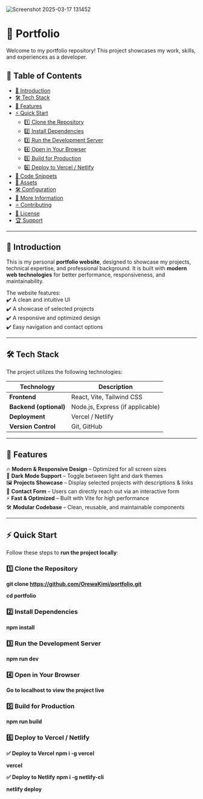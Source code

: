![Screenshot 2025-03-17 131452](https://github.com/user-attachments/assets/f684c27f-20de-4643-999a-532ba2f1fa3a)
# 🚀 Portfolio  
Welcome to my portfolio repository! This project showcases my work, skills, and experiences as a developer.  

## 📖 Table of Contents  

- [📌 Introduction](#-introduction)  
- [🛠 Tech Stack](#-tech-stack)  
- [🚀 Features](#-features)  
- [⚡ Quick Start](#-quick-start)  
  - [1️⃣ Clone the Repository](#1️⃣-clone-the-repository)  
  - [2️⃣ Install Dependencies](#2️⃣-install-dependencies)  
  - [3️⃣ Run the Development Server](#3️⃣-run-the-development-server)  
  - [4️⃣ Open in Your Browser](#4️⃣-open-in-your-browser)  
  - [5️⃣ Build for Production](#5️⃣-build-for-production)  
  - [6️⃣ Deploy to Vercel / Netlify](#6️⃣-deploy-to-vercel--netlify)  
- [📌 Code Snippets](#-code-snippets)  
- [📁 Assets](#-assets)  
- [🛠 Configuration](#-configuration)  
- [📜 More Information](#-more-information)  
- [⭐ Contributing](#-contributing)  
- [📜 License](#-license)  
- [🏆 Support](#-support)  

---

## 📌 Introduction  

This is my personal **portfolio website**, designed to showcase my projects, technical expertise, and professional background. It is built with **modern web technologies** for better performance, responsiveness, and maintainability.  

The website features:  
✔️ A clean and intuitive UI  
✔️ A showcase of selected projects  
✔️ A responsive and optimized design  
✔️ Easy navigation and contact options  

---

## 🛠 Tech Stack  

The project utilizes the following technologies:  

| Technology  | Description |
|-------------|------------|
| **Frontend** | React, Vite, Tailwind CSS |
| **Backend (optional)** | Node.js, Express (if applicable) |
| **Deployment** | Vercel / Netlify |
| **Version Control** | Git, GitHub |

---

## 🚀 Features  

🔥 **Modern & Responsive Design** – Optimized for all screen sizes  
🌙 **Dark Mode Support** – Toggle between light and dark themes  
🖼️ **Projects Showcase** – Display selected projects with descriptions & links  
📩 **Contact Form** – Users can directly reach out via an interactive form  
⚡ **Fast & Optimized** – Built with Vite for high performance  
🛠 **Modular Codebase** – Clean, reusable, and maintainable components  

---

## ⚡ Quick Start  

Follow these steps to **run the project locally**:  

### 1️⃣ Clone the Repository  

**git clone https://github.com/OrewaKimi/portfolio.git**

**cd portfolio**

### 2️⃣ Install Dependencies
**npm install**

### 3️⃣ Run the Development Server
**npm run dev**

### 4️⃣ Open in Your Browser
**Go to localhost to view the project live**

### 5️⃣ Build for Production
**npm run build**

### 6️⃣ Deploy to Vercel / Netlify
**✅ Deploy to Vercel**
**npm i -g vercel**

**vercel**

**✅ Deploy to Netlify**
**npm i -g netlify-cli**

**netlify deploy**

